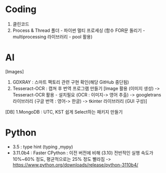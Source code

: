 # Coding
1. 클린코드
2. Process & Thread 폴더 - 파이썬 멀티 프로세싱 (함수 FOR문 돌리기 - multiprocessing 라이브러리 - pool 활용)

# AI
[Images]
1. GDXRAY : 스마트 팩토리 관련 구현 확인(해당 GitHub 중단됨)
2. Tesseract-OCR : 캡쳐 후 번역 프로그램 만들기 [Image 활용 (이미지 생성) -> Tesseract-OCR 활용 - 설치필요  (OCR : 이미지-> 영어 추출) -> googletrans 라이브러리 (구글 번역 : 영어-> 한글) -> tkinter 라이브러리 (GUI 구성)]

[DB]
1.MongoDB : UTC, KST 쉽게 Select하는 패키지 만들기

# Python
- 3.5 : type hint (typing ,mypy)
- 3.11.0b4 : Faster CPython : 이전 버전에 비해 (3.10) 전반적인 실행 속도가 10%~60% 정도, 평균적으로는 25% 정도 빨라짐
 -> https://www.python.org/downloads/release/python-3110b4/
